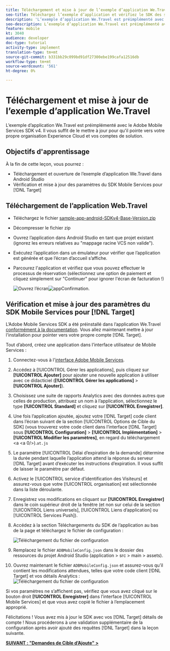 ```yaml
---
title: Téléchargement et mise à jour de l’exemple d’application We.Travel
seo-title: Téléchargez l’exemple d’application et vérifiez le SDK des services mobiles.
description: 'L’exemple d’application We.Travel est préimplémenté avec le Adobe Mobile Services SDK v4. Il vous suffit de le mettre à jour pour qu''il pointe vers votre propre organisation Experience Cloud et vos comptes de solution.   '
seo-description: L’exemple d’application We.Travel est préimplémenté avec le Adobe Mobile Services SDK v4. Il vous suffit de le mettre à jour pour qu'il pointe vers votre propre organisation Experience Cloud et vos comptes de solution.
feature: mobile
kt: 3040
audience: developer
doc-type: tutorial
activity-type: implement
translation-type: tm+mt
source-git-commit: b331bb29c099bd91df27300ebe199cafa12516db
workflow-type: tm+mt
source-wordcount: '561'
ht-degree: 0%

---
```



# Téléchargement et mise à jour de l’exemple d’application We.Travel

L’exemple d’application We.Travel est préimplémenté avec le Adobe Mobile Services SDK v4. Il vous suffit de le mettre à jour pour qu&#39;il pointe vers votre propre organisation Experience Cloud et vos comptes de solution.

## Objectifs d&#39;apprentissage

À la fin de cette leçon, vous pourrez :

* Téléchargement et ouverture de l’exemple d’application We.Travel dans Android Studio
* Vérification et mise à jour des paramètres du SDK Mobile Services pour [!DNL Target]

## Téléchargement de l’application Web.Travel

* Téléchargez le fichier [sample-app-android-SDKv4-Base-Version.zip](assets/sample-app-android-SDKv4-Base-Version.zip)
* Décompresser le fichier zip
* Ouvrez l’application dans Android Studio en tant que projet existant (ignorez les erreurs relatives au &quot;mappage racine VCS non valide&quot;).
* Exécutez l’application dans un émulateur pour vérifier que l’application est générée et que l’écran d’accueil s’affiche.
* Parcourez l&#39;application et vérifiez que vous pouvez effectuer le processus de réservation (sélectionnez une option de paiement et cliquez simplement sur &quot;Continuer&quot; pour ignorer l&#39;écran de facturation !)

   ![Ouvrez l’écran ](assets/wetravel_homeScreen.png)![appConfirmation.](assets/wetravel_confirmationScreen.png)

## Vérification et mise à jour des paramètres du SDK Mobile Services pour [!DNL Target]

L’Adobe Mobile Services SDK a été préinstallé dans l’application We.Travel [conformément à la documentation](https://docs.adobe.com/content/help/en/mobile-services/android/getting-started-android/requirements.html). Vous allez maintenant mettre à jour l&#39;installation pour pointer vers votre propre compte [!DNL Target].

Tout d’abord, créez une application dans l’interface utilisateur de Mobile Services :

1. Connectez-vous à l&#39;[interface Adobe Mobile Services](https://mobilemarketing.adobe.com).
1. Accédez à [!UICONTROL Gérer les applications], puis cliquez sur **[!UICONTROL Ajouter]** pour ajouter une nouvelle application à utiliser avec ce didacticiel (**[!UICONTROL Gérer les applications]** > **[!UICONTROL Ajouter]**).
1. Choisissez une suite de rapports Analytics avec des données autres que celles de production, attribuez un nom à l’application, sélectionnez le type **[!UICONTROL Standard]** et cliquez sur **[!UICONTROL Enregistrer]**.
1. Une fois l’application ajoutée, ajoutez votre [!DNL Target] code client dans l’écran suivant de la section [!UICONTROL Options de Cible du SDK] (vous trouverez votre code client dans l’interface [!DNL Target] sous **[!UICONTROL Configuration]** > **[!UICONTROL Implémentation]** > **[!UICONTROL Modifier les paramètres]**, en regard du téléchargement &lt;a &lt;a 0/>).`at.js`
1. Le paramètre [!UICONTROL Délai d’expiration de la demande] détermine la durée pendant laquelle l’application attend la réponse du serveur [!DNL Target] avant d’exécuter les instructions d’expiration. Il vous suffit de laisser le paramètre par défaut.
1. Activez le [!UICONTROL service d’identification des Visiteurs] et assurez-vous que votre [!UICONTROL organisation] est sélectionnée dans la liste déroulante.
1. Enregistrez vos modifications en cliquant sur **[!UICONTROL Enregistrer]** dans le coin supérieur droit de la fenêtre (et non sur celui de la section [!UICONTROL Liens universels], [!UICONTROL Liens d’application] ou [!UICONTROL Services Push]).
1. Accédez à la section Téléchargements du SDK de l’application au bas de la page et téléchargez le fichier de configuration :

   ![Téléchargement du fichier de configuration](assets/config_file.jpg)

1. Remplacez le fichier `ADBMobileConfig.json` dans le dossier des ressources du projet Android Studio (application > src > main > assets).

1. Ouvrez maintenant le fichier `ADBMobileConfig.json` et assurez-vous qu’il contient les modifications attendues, telles que votre code client [!DNL Target] et vos détails Analytics :
   ![Téléchargement du fichier de configuration](assets/client_code.jpg)

Si vos paramètres ne s’affichent pas, vérifiez que vous avez cliqué sur le bouton droit **[!UICONTROL Enregistrer]** dans l’interface [!UICONTROL Mobile Services] et que vous avez copié le fichier à l’emplacement approprié.

Félicitations ! Vous avez mis à jour le SDK avec vos [!DNL Target] détails de compte ! Nous procéderons à une validation supplémentaire de la configuration après avoir ajouté des requêtes [!DNL Target] dans la leçon suivante.

**[SUIVANT : &quot;Demandes de Cible d’Ajoute&quot; >](add-requests.md)**
